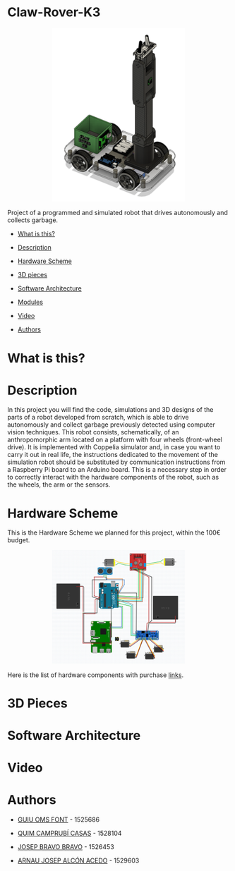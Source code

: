 # Claw-Rover-K3
<p align="center"><img src="/Design/Images/Robot.png" width="300"/></p>

Project of a programmed and simulated robot that drives autonomously and collects garbage.

   * [What is this?](#What-is-this)
   * [Description](#Description)<!-- [Amazing contributions](#Amazing-contributions)-->
   * [Hardware Scheme](#Hardware-Scheme)   
   * [3D pieces](#3D-pieces)
   * [Software Architecture](#Software-Architecture)
   * [Modules](#modules)
      <!--* [Brisca AI](#Brisca-AI)
      * [Card Detection with computer vision](#Card-Detection-with-computer-vision)
      * [Inverse kinematics algorithm visualizer](#Inverse-kinematics-algorithm-visualizer)
      * [Voice Recognition](#voice-recognition)
      * [Videogame Simulation](#videogame-simulation)-->

   * [Video](#video)
   * [Authors](#authors)



# What is this?

<!-- We are 3rd year Computer Science students and this is a robotics project for our subject on Robòtica, Llenguatge i Planificació - Robotics Language and Planning.


We have focused deeply on polishing the software part of the project, but due to the circumstances (this project was interrupted by the 2020 Coronavirus outbreak), we haven't been able to implement it on hardware. Instead, we have prepared a full-on videogame to act as a simulation for what this project can become. And it is prepared for anyone to take it and move our sofware modules to a phisical robot.

This is where you come in! -->


# Description
In this project you will find the code, simulations and 3D designs of the parts of a robot developed from scratch, which is able to drive autonomously and collect garbage previously detected using computer vision techniques. This robot consists, schematically, of an anthropomorphic arm located on a platform with four wheels (front-wheel drive). It is implemented with Coppelia simulator and, in case you want to carry it out in real life, the instructions dedicated to the movement of the simulation robot should be substituted by communication instructions from a Raspberry Pi board to an Arduino board. This is a necessary step in order to correctly interact with the hardware components of the robot, such as the wheels, the arm or the sensors.

<!--
_C.A.R.L.E.S_ is able to:<img src="https://github.com/OriolMoreno/C.A.R.L.E.S/blob/master/imgs/cartas.png" align="right" width="300" alt="header pic"/>
- Recognize cards with the computer vision module (number and suit of the card).
- Play a brisca game with an AI algorithm that will do its best to outsmart the opponent.
- Control the actions to be performed (start and end game, steal a card, knowing it's C.A.R.L.E.S.' turn, etc.) by voice commands that the human will say during the game.
- Calculate the angles of rotation of the arm motors in order to move the manipulator (including the one that controls the pressure of the suction cup) from one point to another, according to the positions of everything else on the board.
- Unification of all the modules in a single workflow, which is what the physical robot would have had.



# Amazing contributions


The three most important contributions in which our robot stands up are:<img src="https://github.com/OriolMoreno/C.A.R.L.E.S/blob/master/imgs/braç.png" align="right" width="150" alt="header pic"/>
- Entertainment for seniors:  it is designed to entertain the elderly, for whom robots are a whole new thing.
- Classic Game Automation, the brisca: we give life to a classic and mythical game like the brisca combining it with technology and having it be even more enjoyable.
- Voice recognition with human interaction: Designed to bring the user closer to the robot and allows them to communicate with it.
-->

# Hardware Scheme
This is the Hardware Scheme we planned for this project, within the 100€ budget. 

<p align="center"><img src="Design/Images/Hardware Scheme.png" width="300"/></p>

Here is the list of hardware components with purchase <a href="https://github.com/guiuomsfont/Claw-Rover-K3/blob/main/Design/Hardware%20Components.txt">links</a>.



# 3D Pieces
<!--
In order to recreate the physical model of the robot, we had to design some of its parts as models to print with a 3D printer the university gave us access to. This are the models needed.  

<img src="https://github.com/OriolMoreno/C.A.R.L.E.S/blob/master/imgs/cam.png" width="100" align="center"/>
<img src="https://github.com/OriolMoreno/C.A.R.L.E.S/blob/master/imgs/xeringa.png" width="250" align="center"/>
<img src="https://github.com/OriolMoreno/C.A.R.L.E.S/blob/master/imgs/girador.png" width="200" align="center"/>
<img src="https://github.com/OriolMoreno/C.A.R.L.E.S/blob/master/imgs/deck.png" width="250" align="center"/>
<img src="https://github.com/OriolMoreno/C.A.R.L.E.S/blob/master/imgs/pila.png" width="200" align="center"/>




Files are avaliable under [stl](https://github.com/OriolMoreno/C.A.R.L.E.S/blob/master/stl/). Of course they could be replaced by any other model or created with other methods rather than 3D printing.
-->


# Software Architecture

<!--
In order to develop the idea we had, we must divide the software architecture in different modules. First to make them work separately and then be able to put them all together as one whole project. The modules are:
* Computer Vision module: card recognition
* Brisca AI 1vs1
* Inverse Kinematics
* Voice Recognition
* Controller: communication of all the above modules.

Initially all of them should have worked together, but after the project's objectives changed we decided to do different simulations in order to reproduce the functionality we were aiming for. These are:
* Computer Vision module: card recognition (as an independent simulation)
* Inverse Kinematics Simulation: not only doing the math but also visualizing it.
* Fully functional 3D game: This simulation involves 3D models, animation and game development to have a fully inmersive experience and getting the closest image to what the project was going to look like.

![2](https://github.com/OriolMoreno/C.A.R.L.E.S/blob/master/imgs/DiagramaModuls.png)


## Modules

### Brisca AI
Requirements for the algorithm: python 3

The first module is the AI that drives the game flow, it's the one who decides which card to choose from those on _C.A.R.L.E.S._' hand, based on what a human player could see, and more. It is explained in more detail in the [report](https://github.com/OriolMoreno/C.A.R.L.E.S/blob/master/reports/RLP_SPRINT_5%20-%20Final%20Report.pdf)), both it's python version for the actual raspberry pi-driven robot and the rework we made for the Unity videogame.

### Card Detection with computer vision
We made a program based on computer vision able to detect the number and suit of a card with any rotation and different backgrounds and illuminations. Here we show a part of the process: 

Requirements: Python 3, and its libraries numpy, cv2, imutils, math and scipy.

![2](https://github.com/OriolMoreno/C.A.R.L.E.S/blob/master/gif/modulVisio.gif)


### Inverse kinematics algorithm + visualizer

This algorithm built from scratch is based on the geometric inverse kinematics method for calculating arm degrees from coordinates, and the smooth movement between two points is calculated using a continuous rectiliniar trajectory.

The visualizer takes an imput of an x,y,z position inside the workspace and shows an animation of _C.A.R.L.E.S._' arm doing the designated trajectory. As an example, this is the animation it'd play as a celebration when winning the game:

![2](https://github.com/OriolMoreno/C.A.R.L.E.S/blob/master/gif/ik.gif)

Requirements for the algorithm: Python 3 and the numpy and maths libraries. For visualization, matplotlib and scipy are also needed.


### Voice recognition

This module is based on google's speech recognition API, and it's used to analize the human opponent's orders, and guess which of the possible actions the user is requesting. This is sent to the main controller, which will send the information to the AI module if necessary.

Requirements: Python 3 and its libraries google-cloud-speech, google-auth-oauthlib, sounddevice and soundfile.
-->

# Video
<!--
Short video showing all the functionalities of the project.

[![2](https://github.com/OriolMoreno/C.A.R.L.E.S/blob/master/gif/funcionalities.gif)](https://www.youtube.com/watch?v=alATNutyEoA&feature=youtu.be)

Click the animated gif for the full version!

-->
# Authors

- [GUIU OMS FONT](https://github.com/guiuomsfont) - 1525686

- [QUIM CAMPRUBÍ CASAS](https://github.com/quimcamprubi) - 1528104

- [JOSEP BRAVO BRAVO](https://github.com/LeBrav) - 1526453

- [ARNAU JOSEP ALCÓN ACEDO](https://github.com//1529603) - 1529603
